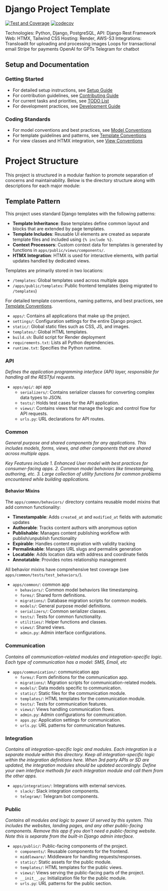 
# Django Project Template

[![Test and Coverage](https://github.com/yourusername/django-project-template/actions/workflows/test.yml/badge.svg)](https://github.com/yourusername/django-project-template/actions/workflows/test.yml)
[![codecov](https://codecov.io/gh/yourusername/django-project-template/branch/main/graph/badge.svg)](https://codecov.io/gh/yourusername/django-project-template)

Technologies: Python, Django, PostgreSQL, 
API: Django Rest Framework
Web: HTMX, Tailwind CSS
Hosting: Render, AWS-S3
Integrations: 
    Transloadit for uploading and processing images
    Loops for transactional email
    Stripe for payments
    OpenAI for GPTs
    Telegram for chatbot

## Setup and Documentation

### Getting Started
- For detailed setup instructions, see [Setup Guide](docs/SETUP_GUIDE.md)
- For contribution guidelines, see [Contributing Guide](docs/CONTRIBUTING.md)
- For current tasks and priorities, see [TODO List](docs/TODO.md)
- For development practices, see [Development Guide](CLAUDE.md)

### Coding Standards
- For model conventions and best practices, see [Model Conventions](docs/MODEL_CONVENTIONS.md)
- For template guidelines and patterns, see [Template Conventions](docs/TEMPLATE_CONVENTIONS.md)
- For view classes and HTMX integration, see [View Conventions](docs/VIEW_CONVENTIONS.md)


# Project Structure

This project is structured in a modular fashion to promote separation of concerns and maintainability. Below is the directory structure along with descriptions for each major module:

## Template Pattern

This project uses standard Django templates with the following patterns:

- **Template Inheritance**: Base templates define common layout and blocks that are extended by page templates.
- **Template Includes**: Reusable UI elements are created as separate template files and included using `{% include %}`.
- **Context Processors**: Custom context data for templates is generated by functions in `apps/public/views/components/`.
- **HTMX Integration**: HTMX is used for interactive elements, with partial updates handled by dedicated views.

Templates are primarily stored in two locations:
- `/templates`: Global templates used across multiple apps
- `/apps/public/templates`: Public frontend templates (being migrated to `/templates`)

For detailed template conventions, naming patterns, and best practices, see [Template Conventions](docs/TEMPLATE_CONVENTIONS.md).

- `apps/`: Contains all applications that make up the project.
- `settings/`: Configuration settings for the entire Django project.
- `static/`: Global static files such as CSS, JS, and images.
- `templates/`: Global HTML templates.
- `build.sh`: Build script for Render deployment
- `requirements.txt`: Lists all Python dependencies.
- `runtime.txt`: Specifies the Python runtime.

### API

_Defines the application programming interface (API) layer, responsible for handling all the RESTful requests._

- `apps/api/`: api app 
  - `serializers/`: Contains serializer classes for converting complex data types to JSON.
  - `tests/`: Holds test cases for the API application.
  - `views/`: Contains views that manage the logic and control flow for API requests.
  - `urls.py`: URL declarations for API routes. 

### Common

_General purpose and shared components for any applications. 
This includes models, forms, views, and other components that are shared across multiple apps._

_Key Features include 1. Enhanced User model with best practices for consumer-facing apps. 2. Common model behaviors like timestamping, authoring, etc. 3. Large collection of utility functions for common problems encountered while building applications._

#### Behavior Mixins

The `apps/common/behaviors/` directory contains reusable model mixins that add common functionality:

- **Timestampable**: Adds `created_at` and `modified_at` fields with automatic updates
- **Authorable**: Tracks content authors with anonymous option
- **Publishable**: Manages content publishing workflow with publish/unpublish functionality
- **Expirable**: Handles content expiration with validity tracking
- **Permalinkable**: Manages URL slugs and permalink generation
- **Locatable**: Adds location data with address and coordinate fields
- **Annotatable**: Provides notes relationship management

All behavior mixins have comprehensive test coverage (see `apps/common/tests/test_behaviors/`).


- `apps/common/`: common app
  - `behaviors/`: Common model behaviors like timestamping.
  - `forms/`: Shared form definitions.
  - `migrations/`: Database migration scripts for common models.
  - `models/`: General purpose model definitions.
  - `serializers/`: Common serializer classes.
  - `tests/`: Tests for common functionality.
  - `utilities/`: Helper functions and classes.
  - `views/`: Shared views.
  - `admin.py`: Admin interface configurations.

### Communication

_Contains all communication-related modules and integration-specific logic. 
Each type of communication has a model: SMS, Email, etc_

- `apps/communication/`: communication app 
  - `forms/`: Form definitions for the communication app.
  - `migrations/`: Migration scripts for communication-related models.
  - `models/`: Data models specific to communication.
  - `static/`: Static files for the communication module.
  - `templates/`: HTML templates for the communication module.
  - `tests/`: Tests for communication features.
  - `views/`: Views handling communication flows.
  - `admin.py`: Admin configurations for communication.
  - `apps.py`: Application settings for communication.
  - `urls.py`: URL patterns for communication features.

### Integration

_Contains all integration-specific logic and modules. Each integration is a separate module within this directory.
Keep all integration-specific logic within the integration definitions here.
When 3rd party APIs or SD are updated, the integration modules should be updated accordingly.
Define your own interface methods for each integration module and call them from the other apps._

- `apps/integration/`: Integrations with external services.
  - `slack/`: Slack integration components.
  - `telegram/`: Telegram bot components.

### Public

_Contains all modules and logic to power UI served by this system. This includes the websites, landing pages, and any other public-facing components.
Remove this app if you don't need a public-facing website. Note this is separate from the built-in Django admin interface._

- `apps/public/`: Public-facing components of the project.
  - `components/`: Reusable components for the frontend.
  - `middleware/`: Middleware for handling requests/responses.
  - `static/`: Static assets for the public module.
  - `templates/`: HTML templates for the public views.
  - `views/`: Views serving the public-facing parts of the project.
  - `__init__.py`: Initialization file for the public module.
  - `urls.py`: URL patterns for the public section.

